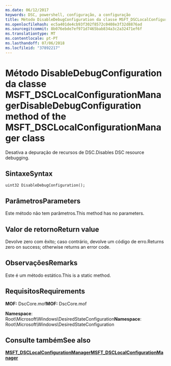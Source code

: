 ```yaml
---
ms.date: 06/12/2017
keywords: DSC, powershell, configuração, a configuração
title: Método DisableDebugConfiguration da classe MSFT_DSCLocalConfigurationManager
ms.openlocfilehash: ec5a401de4cb93f302f8572c0408e3f32d8876ad
ms.sourcegitcommit: 8b076ebde7ef971d7465bab834a3c2a32471ef6f
ms.translationtype: MT
ms.contentlocale: pt-PT
ms.lasthandoff: 07/06/2018
ms.locfileid: "37892217"
---
```

# <a name="disabledebugconfiguration-method-of-the-msftdsclocalconfigurationmanager-class"></a><span data-ttu-id="1bed3-103">Método DisableDebugConfiguration da classe MSFT_DSCLocalConfigurationManager</span><span class="sxs-lookup"><span data-stu-id="1bed3-103">DisableDebugConfiguration method of the MSFT_DSCLocalConfigurationManager class</span></span>

<span data-ttu-id="1bed3-104">Desativa a depuração de recursos de DSC.</span><span class="sxs-lookup"><span data-stu-id="1bed3-104">Disables DSC resource debugging.</span></span>

## <a name="syntax"></a><span data-ttu-id="1bed3-105">Sintaxe</span><span class="sxs-lookup"><span data-stu-id="1bed3-105">Syntax</span></span>

```mof
uint32 DisableDebugConfiguration();
```

## <a name="parameters"></a><span data-ttu-id="1bed3-106">Parâmetros</span><span class="sxs-lookup"><span data-stu-id="1bed3-106">Parameters</span></span>

<span data-ttu-id="1bed3-107">Este método não tem parâmetros.</span><span class="sxs-lookup"><span data-stu-id="1bed3-107">This method has no parameters.</span></span>

## <a name="return-value"></a><span data-ttu-id="1bed3-108">Valor de retorno</span><span class="sxs-lookup"><span data-stu-id="1bed3-108">Return value</span></span>

<span data-ttu-id="1bed3-109">Devolve zero com êxito; caso contrário, devolve um código de erro.</span><span class="sxs-lookup"><span data-stu-id="1bed3-109">Returns zero on success; otherwise returns an error code.</span></span>

## <a name="remarks"></a><span data-ttu-id="1bed3-110">Observações</span><span class="sxs-lookup"><span data-stu-id="1bed3-110">Remarks</span></span>

<span data-ttu-id="1bed3-111">Este é um método estático.</span><span class="sxs-lookup"><span data-stu-id="1bed3-111">This is a static method.</span></span>

## <a name="requirements"></a><span data-ttu-id="1bed3-112">Requisitos</span><span class="sxs-lookup"><span data-stu-id="1bed3-112">Requirements</span></span>

<span data-ttu-id="1bed3-113">**MOF:** DscCore.mof</span><span class="sxs-lookup"><span data-stu-id="1bed3-113">**MOF:** DscCore.mof</span></span>

<span data-ttu-id="1bed3-114">**Namespace**: Root\Microsoft\Windows\DesiredStateConfiguration</span><span class="sxs-lookup"><span data-stu-id="1bed3-114">**Namespace**: Root\Microsoft\Windows\DesiredStateConfiguration</span></span>

## <a name="see-also"></a><span data-ttu-id="1bed3-115">Consulte também</span><span class="sxs-lookup"><span data-stu-id="1bed3-115">See also</span></span>

[<span data-ttu-id="1bed3-116">**MSFT_DSCLocalConfigurationManager**</span><span class="sxs-lookup"><span data-stu-id="1bed3-116">**MSFT_DSCLocalConfigurationManager**</span></span>](msft-dsclocalconfigurationmanager.md)